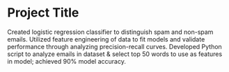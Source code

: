 # Project Title
 
Created logistic regression classifier to distinguish spam and non-spam emails. Utilized feature engineering of data to fit models and validate performance through analyzing precision-recall curves. Developed Python script to analyze emails in dataset & select top 50 words to use as features in model; achieved 90% model accuracy.


